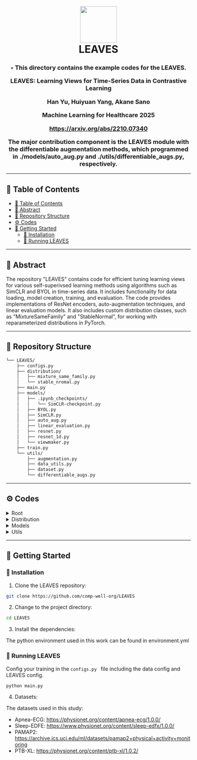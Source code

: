 
<div align="center">
<h1 align="center">
<img src="https://cdn-icons-png.flaticon.com/128/10172/10172835.png" width="100" />
<br>LEAVES</h1>
<h3>◦ This directory contains the example codes for the LEAVES.

LEAVES: Learning Views for Time-Series Data in Contrastive Learning

Han Yu, Huiyuan Yang, Akane Sano

Machine Learning for Healthcare 2025

https://arxiv.org/abs/2210.07340

The major contribution component is the LEAVES module with the differentiable augmentation methods, which programmed in ./models/auto_aug.py and ./utils/differentiable_augs.py, respectively.
</h3>

</div>

---

## 📖 Table of Contents
- [📖 Table of Contents](#-table-of-contents)
- [📍 Abstract](#-abstract)
- [📂 Repository Structure](#-repository-structure)
- [⚙️ Codes](#️-modules)
- [🚀 Getting Started](#-getting-started)
  - [🔧 Installation](#-installation)
  - [🤖 Running LEAVES](#-running-leaves)
---


## 📍 Abstract

The repository "LEAVES" contains code for efficient tuning learning views for various self-superivsed learning methods using algorithms such as SimCLR and BYOL in time-series data. It includes functionality for data loading, model creation, training, and evaluation. The code provides implementations of ResNet encoders, auto-augmentation techniques, and linear evaluation models. It also includes custom distribution classes, such as "MixtureSameFamily" and "StableNormal", for working with reparameterized distributions in PyTorch. 

---

## 📂 Repository Structure

```sh
└── LEAVES/
    ├── configs.py
    ├── distribution/
    │   ├── mixture_same_family.py
    │   └── stable_nromal.py
    ├── main.py
    ├── models/
    │   ├── .ipynb_checkpoints/
    │   │   └── SimCLR-checkpoint.py
    │   ├── BYOL.py
    │   ├── SimCLR.py
    │   ├── auto_aug.py
    │   ├── linear_evaluation.py
    │   ├── resnet.py
    │   ├── resnet_1d.py
    │   └── viewmaker.py
    ├── train.py
    └── utils/
        ├── augmentation.py
        ├── data_utils.py
        ├── dataset.py
        └── differentiable_augs.py

```

---


## ⚙️ Codes

<details closed><summary>Root</summary>

| File                                                                       | Summary                                                                                                                                                                                                                                                                                                                                                                                                                                                                                                                                                                                                                                                                                                                                                                                                                                                                                                                                           |
| ---                                                                        | ---                                                                                                                                                                                                                                                                                                                                                                                                                                                                                                                                                                                                                                                                                                                                                                                                                                                                                                                                               |
| [train.py](https://github.com/comp-well-org/LEAVES/blob/main/train.py)     | The code provided contains several functions for training various models. The `trainSimCLR` and `trainSimCLR_` functions train a model using the SimCLR algorithm, optimizing both the encoder and the view maker. It computes the encoder and view maker loss and updates the respective optimizer.The `trainBYOL` and `trainBYOL_` functions train a model using the BYOL algorithm. Similar to SimCLR, it optimizes both the encoder and the view maker. It computes the encoder and view maker loss and updates the respective optimizer.The `trainLinearEvalution` function trains a model using linear evaluation. It optimizes only the encoder and uses a BCEWithLogitsLoss criterion. It trains the model on the given training data, computes the loss, and updates the optimizer.All functions save the model periodically, log the loss values, and print evaluation metrics (such as accuracy and confusion matrix) during training. |
| [main.py](https://github.com/comp-well-org/LEAVES/blob/main/main.py)       | The code above is a script that performs training and evaluation on a deep learning model. It imports various modules and functions from different files within the directory tree. The main function creates data loaders, creates a model, and trains or evaluates the model based on the configuration settings. The script supports different frameworks like SimCLR and BYOL. The create_model function creates the model and initializes it with pre-trained weights if specified. Finally, the main function calls the appropriate training or evaluation function based on the configuration settings.                                                                                                                                                                                                                                                                                                                                    |
| [configs.py](https://github.com/comp-well-org/LEAVES/blob/main/configs.py) | The code is a configuration file that sets up various parameters for training a model using the BYOL or SimCLR framework. It includes data configurations such as file paths and the number of classes, augmentation configurations like noise and warp sigma, model configurations such as input channel size and projection size, and dual modal configurations. It also sets specific parameters for the "LEAVES" experiment, including the framework, use of leaves, number of channels, and view bounds.                                                                                                                                                                                                                                                                                                                                                                                                                       |

</details>

<details closed><summary>Distribution</summary>

| File                                                                                                            | Summary                                                                                                                                                                                                                                                                                                                                                                                                                                                                                                      |
| ---                                                                                                             | ---                                                                                                                                                                                                                                                                                                                                                                                                                                                                                                          |
| [mixture_same_family.py](https://github.com/comp-well-org/LEAVES/blob/main/distribution/mixture_same_family.py) | The code defines a custom distribution class called `MixtureSameFamily` that implements a mixture distribution where all components are from different parameterizations of the same distribution type. It takes in a `Categorical` distribution for selecting the components and a component distribution. The code also includes some utility functions and imports necessary libraries for working with distributions in PyTorch.                                                                         |
| [stable_nromal.py](https://github.com/comp-well-org/LEAVES/blob/main/distribution/stable_nromal.py)             | The code provides an implementation of the StableNormal distribution in PyTorch, which adds stable cumulative distribution functions (CDF) and log-CDF to the standard Normal distribution. It includes functions for ndtr (standard Gaussian CDF), log_ndtr (standard Gaussian log-CDF), and log_ndtr_series (asymptotic series expansion of the log of normal CDF). The code also includes some test code to compare the results with SciPy's ndtr implementation for both float32 and float64 data types. |

</details>

<details closed><summary>Models</summary>

| File                                                                                                  | Summary                                                                                                                                                                                                                                                                                                                                                                                                                                                                                                                                                                                                                                                                                                                                                                                                                                                                                                                                                                                                                                                                                                                                                                                                                                        |
| ---                                                                                                   | ---                                                                                                                                                                                                                                                                                                                                                                                                                                                                                                                                                                                                                                                                                                                                                                                                                                                                                                                                                                                                                                                                                                                                                                                                                                            |
| [viewmaker.py](https://github.com/comp-well-org/LEAVES/blob/main/models/viewmaker.py)                 | The code defines a ViewMaker class that represents a neural network used for stochastic mapping of a multichannel 2D input to an output of the same size. The network consists of convolutional layers, residual blocks, and upsampling layers. It allows for control over various parameters such as the number of channels, distortion budget, activation function, clamping of outputs, frequency domain perturbation, downsampling, and number of residual blocks. The network's forward method applies the necessary transformations and returns the output. Key components of the network include ConvLayer, ResidualBlock, and UpsampleConvLayer.                                                                                                                                                                                                                                                                                                                                                                                                                                                                                                                                                                                       |
| [linear_evaluation.py](https://github.com/comp-well-org/LEAVES/blob/main/models/linear_evaluation.py) | The code defines a class called LinearEvaResNet, which is a neural network model for linear evaluation using a ResNet encoder. The model takes as input an image and passes it through the encoder, which consists of a series of convolutional layers. The output of the encoder is then flattened and passed through fully connected layers to produce the final classification output. The model also includes dropout regularization.                                                                                                                                                                                                                                                                                                                                                                                                                                                                                                                                                                                                                                                                                                                                                                                                      |
| [BYOL.py](https://github.com/comp-well-org/LEAVES/blob/main/models/BYOL.py)                           | The code defines the BYOL (Bootstrap Your Own Latent) model, which is a self-supervised learning algorithm for representation learning. The BYOL model consists of an encoder network that maps input data to a latent space, a predictor network that predicts features from the encoded data, and an exponential moving average (EMA) mechanism for target network updates. The main functionality of the code includes:-Helper functions for default values, flattening tensors, caching, gradient requirements, and loss calculation-A class for random augmentation, implementing augmentation with a given probability-A class for exponential moving average (EMA), used to update the target encoder network-MLP (Multi-Layer Perceptron) architectures for the projector and predictor networks-The main BYOL class, which initializes the encoder, encoder target, predictor, and other parameters-Methods for creating the encoder, target encoder, and resetting/updating the target encoder-The forward method, which performs the forward pass of the BYOL model, including encoding, projection, and loss calculation                                                                                                           |
| [resnet_1d.py](https://github.com/comp-well-org/LEAVES/blob/main/models/resnet_1d.py)                 | The code represents a ResNet model architecture for 1D signal data. It includes the definition of a BasicBlock and two ResNet models: model_ResNet and model_ResNet_dualmodal. The BasicBlock is a building block for the ResNet models, consisting of convolutional layers, batch normalization, and residual connections. The model_ResNet is a single-modality ResNet model, while the model_ResNet_dualmodal is a dual-modality ResNet model that takes input from two different channels and concatenates them. Both models have forward methods to process input data and produce output.                                                                                                                                                                                                                                                                                                                                                                                                                                                                                                                                                                                                                                                |
| [auto_aug.py](https://github.com/comp-well-org/LEAVES/blob/main/models/auto_aug.py)                   | The code represents a module for auto augmentation, which is a technique used in training neural networks. The module includes functions for various types of data augmentation, such as jitter, scaling, rotation, time distortion, permutation, magnitude warp, and frequency depression. These augmentations are applied to the input data to enhance the performance and robustness of the neural network. The module also includes an attention mechanism for focusing on important features during augmentation.                                                                                                                                                                                                                                                                                                                                                                                                                                                                                                                                                                                                                                                                                                                         |
| [resnet.py](https://github.com/comp-well-org/LEAVES/blob/main/models/resnet.py)                       | The code represents a ResNet encoder implementation in PyTorch, specifically for 1D convolutional neural networks. It includes custom implementation of the `MyConv1dPadSame` and `MyMaxPool1dPadSame` classes to support "SAME" padding. These classes extend the corresponding PyTorch classes to provide consistent padding behavior.The `BasicBlock` class represents a basic block of the ResNet architecture, consisting of two convolutional layers with batch normalization, rectified linear unit (ReLU) activation, and optional dropout. The block performs residual connections and downsampling if specified.The `ResNetEncoder` class implements the ResNet encoder architecture by stacking the basic blocks. It starts with a first block that applies a convolutional layer, followed by a specified number of residual blocks. The output of the final residual block is passed through average pooling before being fed into a final batch normalization layer and ReLU activation. The architecture also includes an adaptive average pooling layer to ensure consistent output dimensions.Overall, the code provides a flexible and customizable implementation of a ResNet encoder for 1D convolutional neural networks. |
| [SimCLR.py](https://github.com/comp-well-org/LEAVES/blob/main/models/SimCLR.py)                       | The code defines a SimCLR model for contrastive learning. It contains several classes and functions related to the SimCLR objective and loss calculation. The main SimCLR class has a forward method that takes in two sets of input data and outputs the embeddings for each set. It uses a ResNet encoder and a fully connected layer to generate the embeddings. The contrastive loss is calculated based on the embeddings using the l2_normalize function and other operations. The model also includes functionality for handling dual-modal inputs and using a viewmaker for data augmentation.                                                                                                                                                                                                                                                                                                                                                                                                                                                                                                                                                                                                                                         |

</details>



<details closed><summary>Utils</summary>

| File                                                                                                     | Summary                                                                                                                                                                                                                                                                                                                                                                                                                                                                                                                                                    |
| ---                                                                                                      | ---                                                                                                                                                                                                                                                                                                                                                                                                                                                                                                                                                        |
| [augmentation.py](https://github.com/comp-well-org/LEAVES/blob/main/utils/augmentation.py)               | The code in `augmentation.py` provides functions for data augmentation, specifically for time series data. The implemented functions include `jitter`, which adds random noise to the data, `scaling`, which scales the data by a random factor, `rotation`, which randomly rotates the features of the data, and `permutation`, which randomly splits the data into segments. These functions aim to increase the diversity of the dataset and improve the robustness of machine learning models trained on the data.                                     |
| [data_utils.py](https://github.com/comp-well-org/LEAVES/blob/main/utils/data_utils.py)                   | The code in `utils/data_utils.py` provides functions for data preprocessing and conversion. It includes a function `normalize_data()` that normalizes a given dataset, `Catergorical2OneHotCoding()` which converts categorical data to one-hot encoding, `Logits2Binary()` which applies sigmoid function and returns the index of the maximum value, `logits_2_multi_label()` which converts logits to multi-label predictions, and `test()` which demonstrates the usage of these functions.                                                            |
| [dataset.py](https://github.com/comp-well-org/LEAVES/blob/main/utils/dataset.py)                         | The code defines several classes that extend the `torch.utils.data.Dataset` class to handle different types of datasets. The datasets include `TransDataset`, `SleepEDFE_Dataset`, `SemiSupDatasetSMILE`, and `SupervisedDataset`. Each dataset class has its own `__init__`, `__len__`, and `__getitem__` methods to load, preprocess, and return the data. These datasets are designed for tasks such as data transformation, sleep electroencephalography (EEG) signal classification, semi-supervised learning, and supervised learning.               |
| [differentiable_augs.py](https://github.com/comp-well-org/LEAVES/blob/main/utils/differentiable_augs.py) | The code in `utils/differentiable_augs.py` provides functions for various data augmentation techniques. These include jittering, scaling, rotation, time distortion, permutation, magnitude warping, and frequency depression. These techniques can be used to augment data for tasks such as image classification or time series analysis. The code also includes custom autograd functions for differentiable rounding and converting tensors to floats. Overall, this code provides a set of functions for differentiable data augmentation operations. |

</details>

---

## 🚀 Getting Started

### 🔧 Installation

1. Clone the LEAVES repository:
```sh
git clone https://github.com/comp-well-org/LEAVES
```

2. Change to the project directory:
```sh
cd LEAVES
```

3. Install the dependencies:

The python environment used in this work can be found in environment.yml
### 🤖 Running LEAVES

Config your training in the ```configs.py ``` file including the data config and LEAVES config.

```sh
python main.py
```

4. Datasets:

The datasets used in this study:
- Apnea-ECG: https://physionet.org/content/apnea-ecg/1.0.0/
- Sleep-EDFE: https://www.physionet.org/content/sleep-edfx/1.0.0/
- PAMAP2: https://archive.ics.uci.edu/ml/datasets/pamap2+physical+activity+monitoring
- PTB-XL: https://physionet.org/content/ptb-xl/1.0.2/
